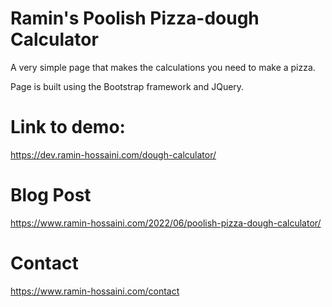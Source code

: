 # Ramin's Poolish Pizza-dough Calculator
A very simple page that makes the calculations you need to make a pizza. 

Page is built using the Bootstrap framework and JQuery.

# Link to demo:
https://dev.ramin-hossaini.com/dough-calculator/

# Blog Post
https://www.ramin-hossaini.com/2022/06/poolish-pizza-dough-calculator/

# Contact
https://www.ramin-hossaini.com/contact
